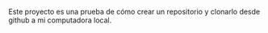 Este proyecto es una prueba de cómo crear un repositorio y clonarlo desde github a mi computadora local.